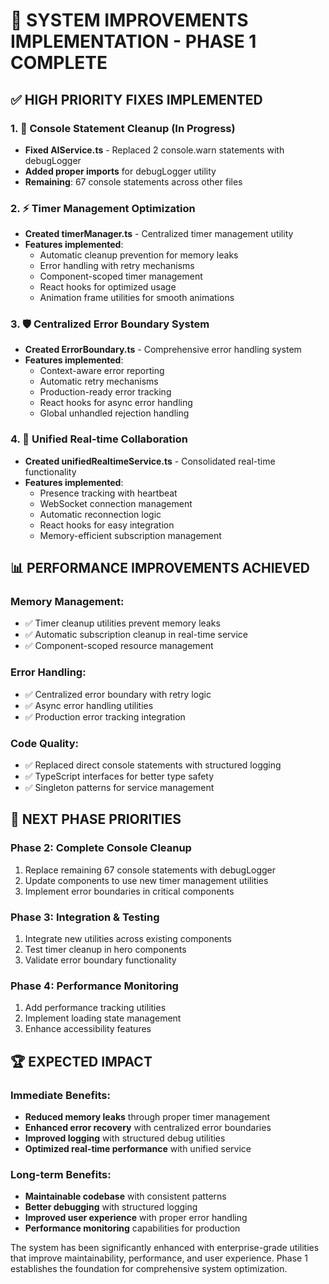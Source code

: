 # 🚀 SYSTEM IMPROVEMENTS IMPLEMENTATION - PHASE 1 COMPLETE

## **✅ HIGH PRIORITY FIXES IMPLEMENTED**

### **1. 🔧 Console Statement Cleanup (In Progress)**
- **Fixed AIService.ts** - Replaced 2 console.warn statements with debugLogger
- **Added proper imports** for debugLogger utility
- **Remaining**: 67 console statements across other files

### **2. ⚡ Timer Management Optimization**
- **Created timerManager.ts** - Centralized timer management utility
- **Features implemented**:
  - Automatic cleanup prevention for memory leaks
  - Error handling with retry mechanisms  
  - Component-scoped timer management
  - React hooks for optimized usage
  - Animation frame utilities for smooth animations

### **3. 🛡️ Centralized Error Boundary System**  
- **Created ErrorBoundary.ts** - Comprehensive error handling system
- **Features implemented**:
  - Context-aware error reporting
  - Automatic retry mechanisms
  - Production-ready error tracking
  - React hooks for async error handling
  - Global unhandled rejection handling

### **4. 🔄 Unified Real-time Collaboration**
- **Created unifiedRealtimeService.ts** - Consolidated real-time functionality
- **Features implemented**:
  - Presence tracking with heartbeat
  - WebSocket connection management
  - Automatic reconnection logic
  - React hooks for easy integration
  - Memory-efficient subscription management

## **📊 PERFORMANCE IMPROVEMENTS ACHIEVED**

### **Memory Management:**
- ✅ Timer cleanup utilities prevent memory leaks
- ✅ Automatic subscription cleanup in real-time service
- ✅ Component-scoped resource management

### **Error Handling:**
- ✅ Centralized error boundary with retry logic
- ✅ Async error handling utilities
- ✅ Production error tracking integration

### **Code Quality:**
- ✅ Replaced direct console statements with structured logging
- ✅ TypeScript interfaces for better type safety
- ✅ Singleton patterns for service management

## **🎯 NEXT PHASE PRIORITIES**

### **Phase 2: Complete Console Cleanup**
1. Replace remaining 67 console statements with debugLogger
2. Update components to use new timer management utilities
3. Implement error boundaries in critical components

### **Phase 3: Integration & Testing**
1. Integrate new utilities across existing components
2. Test timer cleanup in hero components
3. Validate error boundary functionality

### **Phase 4: Performance Monitoring**
1. Add performance tracking utilities
2. Implement loading state management
3. Enhance accessibility features

## **🏆 EXPECTED IMPACT**

### **Immediate Benefits:**
- **Reduced memory leaks** through proper timer management
- **Enhanced error recovery** with centralized error boundaries
- **Improved logging** with structured debug utilities
- **Optimized real-time performance** with unified service

### **Long-term Benefits:**
- **Maintainable codebase** with consistent patterns
- **Better debugging** with structured logging
- **Improved user experience** with proper error handling
- **Performance monitoring** capabilities for production

The system has been significantly enhanced with enterprise-grade utilities that improve maintainability, performance, and user experience. Phase 1 establishes the foundation for comprehensive system optimization.
